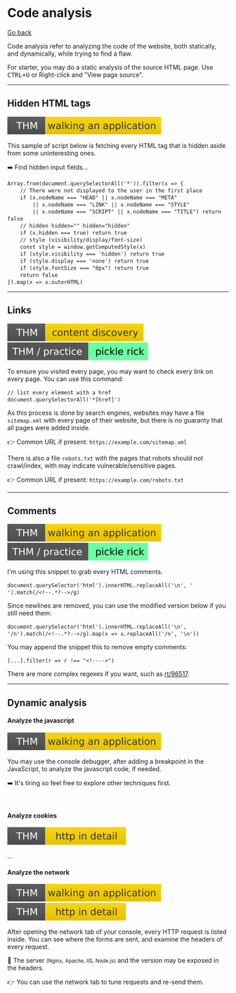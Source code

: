 # Code analysis

[Go back](../index.md)

<div class="row row-cols-md-2"><div>

Code analysis refer to analyzing the code of the website, both statically, and dynamically, while trying to find a flaw.

For starter, you may do a static analysis of the source HTML page. Use <kbd>CTRL+U</kbd> or Right-click and "View page source".
</div><div>
</div></div>

<hr class="sep-both">

## Hidden HTML tags

[![walkinganapplication](../../../_badges/thm/walkinganapplication.svg)](https://tryhackme.com/room/walkinganapplication)

<div class="row row-cols-md-2"><div>

This sample of script below is fetching every HTML tag that is hidden aside from some uninteresting ones.

➡️ Find hidden input fields...
</div><div>

```javascript!
Array.from(document.querySelectorAll('*')).filter(x => {
    // There were not displayed to the user in the first place
    if (x.nodeName === "HEAD" || x.nodeName === "META"
        || x.nodeName === "LINK" || x.nodeName === "STYLE"
        || x.nodeName === "SCRIPT" || x.nodeName === "TITLE") return false
    // hidden hidden="" hidden="hidden"
    if (x.hidden === true) return true
    // style (visibility/display/font-size)
    const style = window.getComputedStyle(x)
    if (style.visibility === 'hidden') return true
    if (style.display === 'none') return true
    if (style.fontSize === "0px") return true
    return false
}).map(x => x.outerHTML)
```
</div></div>

<hr class="sep-both">

## Links

[![contentdiscovery](../../../_badges/thm/contentdiscovery.svg)](https://tryhackme.com/room/contentdiscovery)
[![picklerick](../../../_badges/thm-p/picklerick.svg)](https://tryhackme.com/room/picklerick)

<div class="row row-cols-md-2"><div>

To ensure you visited every page, you may want to check every link on every page. You can use this command:

```javascript!
// list every element with a href
document.querySelectorAll('*[href]') 
```
</div><div>

As this process is done by search engines, websites may have a file `sitemap.xml` with every page of their website, but there is no guaranty that all pages were added inside.

👉 Common URL if present: `https://example.com/sitemap.xml`

There is also a file `robots.txt` with the pages that robots should not crawl/index, with may indicate vulnerable/sensitive pages.

👉 Common URL if present: `https://example.com/robots.txt`
</div></div>

<hr class="sep-both">

## Comments

[![walkinganapplication](../../../_badges/thm/walkinganapplication.svg)](https://tryhackme.com/room/walkinganapplication)
[![picklerick](../../../_badges/thm-p/picklerick.svg)](https://tryhackme.com/room/picklerick)

<div class="row row-cols-md-2"><div>

I'm using this snippet to grab every HTML comments.

```javascript!
document.querySelector('html').innerHTML.replaceAll('\n', ' ').match(/<!--.*?-->/g)
```

Since newlines are removed, you can use the modified version below if you still need them:

```javascript!
document.querySelector('html').innerHTML.replaceAll('\n', '/n').match(/<!--.*?-->/g).map(x => x.replaceAll('/n', '\n'))
```
</div><div>

You may append the snippet this to remove empty comments:

```javascript!
[...].filter(r => r !== "<!---->")
```

There are more complex regexes if you want, such as [rt/96517](https://www.regextester.com/96517).
</div></div>

<hr class="sep-both">

## Dynamic analysis

<div class="row row-cols-md-2"><div>

#### Analyze the javascript

[![walkinganapplication](../../../_badges/thm/walkinganapplication.svg)](https://tryhackme.com/room/walkinganapplication)

You may use the console debugger, after adding a breakpoint in the JavaScript, to analyze the javascript code, if needed.

➡️ It's tiring so feel free to explore other techniques first.

<br>

#### Analyze cookies

[![httpindetail](../../../_badges/thm/httpindetail.svg)](https://tryhackme.com/room/httpindetail)

...
</div><div>

#### Analyze the network

[![walkinganapplication](../../../_badges/thm/walkinganapplication.svg)](https://tryhackme.com/room/walkinganapplication)
[![httpindetail](../../../_badges/thm/httpindetail.svg)](https://tryhackme.com/room/httpindetail)

After opening the network tab of your console, every HTTP request is listed inside. You can see where the forms are sent, and examine the headers of every request.

🔑 The server <small>(Nginx, Apache, IIS, Node.js)</small> and the version may be exposed in the headers.

👉 You can use the network tab to tune requests and re-send them.
</div></div>